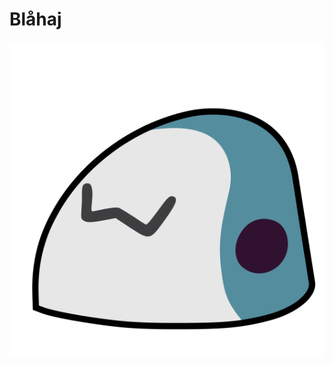 # Blåhaj

![A cartoon drawing of a friendly shark poking its head out of the water](harald.svg "Hello, Harald!")

